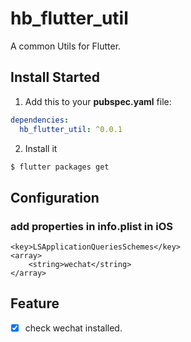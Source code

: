 # hb_flutter_util

A common Utils for Flutter.

## Install Started

1. Add this to your **pubspec.yaml** file:

```yaml
dependencies:
  hb_flutter_util: ^0.0.1
```

2. Install it

```bash
$ flutter packages get
```

## Configuration

### add properties in info.plist in iOS

```
<key>LSApplicationQueriesSchemes</key>
<array>
    <string>wechat</string>
</array>
```
## Feature
- [x] check wechat installed.

